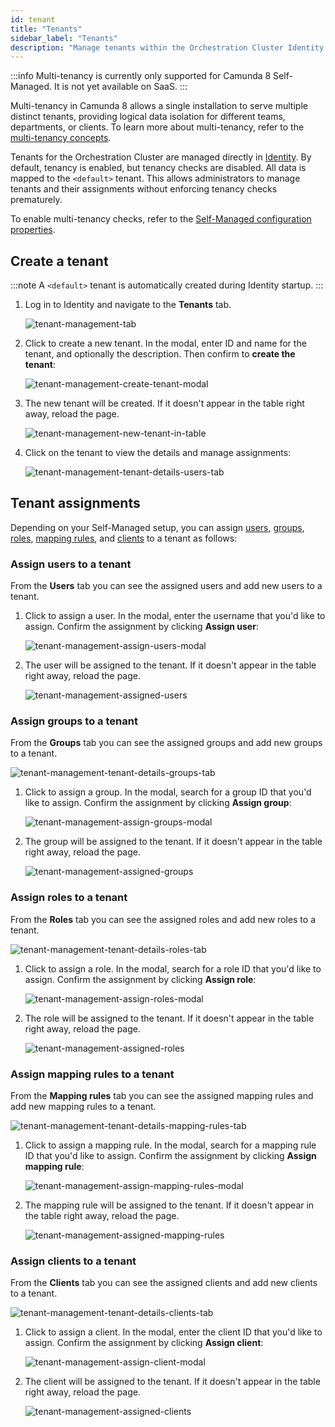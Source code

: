 ```yaml
---
id: tenant
title: "Tenants"
sidebar_label: "Tenants"
description: "Manage tenants within the Orchestration Cluster Identity to support the logical separation of your infrastructure."
---
```


:::info
Multi-tenancy is currently only supported for Camunda 8 Self-Managed. It is not yet available on SaaS.
:::

Multi-tenancy in Camunda 8 allows a single installation to serve multiple distinct tenants, providing logical data isolation for different teams, departments, or clients. To learn more about multi-tenancy, refer to the [multi-tenancy concepts](../concepts/multi-tenancy.md).

Tenants for the Orchestration Cluster are managed directly in [Identity](identity-introduction.md).
By default, tenancy is enabled, but tenancy checks are disabled. All data is mapped to the `<default>` tenant. This allows administrators to manage tenants and their assignments without enforcing tenancy checks prematurely.

To enable multi-tenancy checks, refer to the [Self-Managed configuration properties](/self-managed/components/orchestration-cluster/core-settings/configuration/properties.md#multi-tenancy).

## Create a tenant

:::note
A `<default>` tenant is automatically created during Identity startup.
:::

1. Log in to Identity and navigate to the **Tenants** tab.

   ![tenant-management-tab](./img/tenant-management-tab.png)

2. Click to create a new tenant. In the modal, enter ID and name for the tenant, and optionally the description. Then confirm to **create the tenant**:

   ![tenant-management-create-tenant-modal](./img/tenant-management-create-tenant-modal.png)

3. The new tenant will be created. If it doesn't appear in the table right away, reload the page.

   ![tenant-management-new-tenant-in-table](./img/tenant-management-new-tenant-in-table.png)

4. Click on the tenant to view the details and manage assignments:

   ![tenant-management-tenant-details-users-tab](./img/tenant-management-tenant-details-users-tab.png)

## Tenant assignments

Depending on your Self-Managed setup, you can assign [users](user.md), [groups](group.md), [roles](role.md), [mapping rules](./mapping-rules/manage-mapping-rules.md), and [clients](client.md) to a tenant as follows:

### Assign users to a tenant

From the **Users** tab you can see the assigned users and add new users to a tenant.

1. Click to assign a user. In the modal, enter the username that you'd like to assign. Confirm the assignment by clicking **Assign user**:

   ![tenant-management-assign-users-modal](./img/tenant-management-assign-users-modal.png)

2. The user will be assigned to the tenant. If it doesn't appear in the table right away, reload the page.

   ![tenant-management-assigned-users](./img/tenant-management-assigned-users.png)

### Assign groups to a tenant

From the **Groups** tab you can see the assigned groups and add new groups to a tenant.

![tenant-management-tenant-details-groups-tab](./img/tenant-management-tenant-details-groups-tab.png)

1. Click to assign a group. In the modal, search for a group ID that you'd like to assign. Confirm the assignment by clicking **Assign group**:

   ![tenant-management-assign-groups-modal](./img/tenant-management-assign-groups-modal.png)

2. The group will be assigned to the tenant. If it doesn't appear in the table right away, reload the page.

   ![tenant-management-assigned-groups](./img/tenant-management-assigned-groups.png)

### Assign roles to a tenant

From the **Roles** tab you can see the assigned roles and add new roles to a tenant.

![tenant-management-tenant-details-roles-tab](./img/tenant-management-tenant-details-roles-tab.png)

1. Click to assign a role. In the modal, search for a role ID that you'd like to assign. Confirm the assignment by clicking **Assign role**:

   ![tenant-management-assign-roles-modal](./img/tenant-management-assign-roles-modal.png)

2. The role will be assigned to the tenant. If it doesn't appear in the table right away, reload the page.

   ![tenant-management-assigned-roles](./img/tenant-management-assigned-roles.png)

### Assign mapping rules to a tenant

From the **Mapping rules** tab you can see the assigned mapping rules and add new mapping rules to a tenant.

![tenant-management-tenant-details-mapping-rules-tab](./img/tenant-management-tenant-details-mapping-rules-tab.png)

1. Click to assign a mapping rule. In the modal, search for a mapping rule ID that you'd like to assign. Confirm the assignment by clicking **Assign mapping rule**:

   ![tenant-management-assign-mapping-rules-modal](./img/tenant-management-assign-mapping-rules-modal.png)

2. The mapping rule will be assigned to the tenant. If it doesn't appear in the table right away, reload the page.

   ![tenant-management-assigned-mapping-rules](./img/tenant-management-assigned-mapping-rules.png)

### Assign clients to a tenant

From the **Clients** tab you can see the assigned clients and add new clients to a tenant.

![tenant-management-tenant-details-clients-tab](./img/tenant-management-tenant-details-clients-tab.png)

1. Click to assign a client. In the modal, enter the client ID that you'd like to assign. Confirm the assignment by clicking **Assign client**:

   ![tenant-management-assign-client-modal](./img/tenant-management-assign-client-modal.png)

2. The client will be assigned to the tenant. If it doesn't appear in the table right away, reload the page.

   ![tenant-management-assigned-clients](./img/tenant-management-assigned-clients.png)
